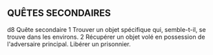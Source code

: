 ## QUÊTES SECONDAIRES

d8 Quête secondaire
1 Trouver un objet spécifique qui, semble-t-il, se
trouve dans les environs.
2 Récupérer un objet volé en possession de
l'adversaire principal.
Libérer un prisonnier.